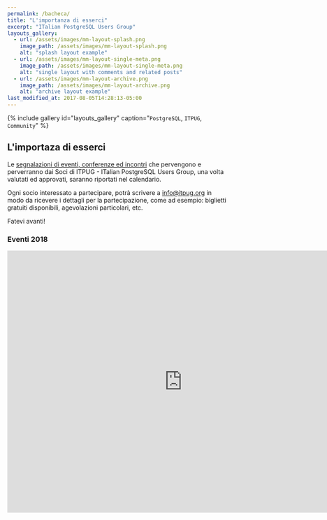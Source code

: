 ```yaml
---
permalink: /bacheca/
title: "L'importanza di esserci"
excerpt: "ITalian PostgreSQL Users Group"
layouts_gallery:
  - url: /assets/images/mm-layout-splash.png
    image_path: /assets/images/mm-layout-splash.png
    alt: "splash layout example"
  - url: /assets/images/mm-layout-single-meta.png
    image_path: /assets/images/mm-layout-single-meta.png
    alt: "single layout with comments and related posts"
  - url: /assets/images/mm-layout-archive.png
    image_path: /assets/images/mm-layout-archive.png
    alt: "archive layout example"
last_modified_at: 2017-08-05T14:28:13-05:00
---
```


{% include gallery id="layouts_gallery" caption="`PostgreSQL`, `ITPUG`, `Community`" %}

## L'importaza di esserci

Le [segnalazioni di eventi, conferenze ed incontri](/pages/events) che pervengono e perverranno dai Soci di ITPUG - ITalian PostgreSQL Users Group, una volta valutati ed approvati, saranno riportati nel calendario.

Ogni socio interessato a partecipare, potrà scrivere a [info@itpug.org](mailto:info@itpug.org) in modo da ricevere i dettagli per la partecipazione, come ad esempio: biglietti gratuiti disponibili, agevolazioni particolari, etc.

Fatevi avanti!

<div class="span3">
	<h3>Eventi 2018</h3>
<div id="upcoming"></div><!--/span-->
</div>
<div class="span9">
	<iframe src="https://calendar.google.com/calendar/embed?src=press%40itpug.org&ctz=Europe%2FRome" style="border: 0" width="800" height="600" frameborder="0" scrolling="no"></iframe>
</div><!--/span-->
